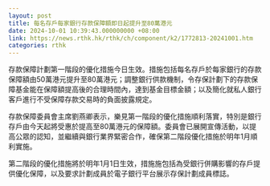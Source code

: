 ```yaml
---
layout: post
title: 每名存戶每家銀行存款保障額即日起提升至80萬港元
date: 2024-10-01 10:39:43.000000000 +08:00
link: https://news.rthk.hk/rthk/ch/component/k2/1772813-20241001.htm
categories: rthk
---
```


存款保障計劃第一階段的優化措施今日生效。措施包括每名存戶於每家銀行的存款保障額由50萬港元提升至80萬港元；調整銀行供款機制，令存保計劃下的存款保障基金能在保障額提高後的合理時間內，達到基金目標金額；以及簡化就私人銀行客戶進行不受保障存款交易時的負面披露規定。

存款保障委員會主席劉燕卿表示，樂見第一階段的優化措施順利落實，特別是銀行存戶由今天起將受惠於提高至80萬港元的保障額。委員會已展開宣傳活動，以提高公眾的認知，並繼續與銀行業界緊密合作，確保第二階段優化措施於明年1月順利實施。

第二階段的優化措施將於明年1月1日生效，措施施包括為受銀行併購影響的存戶提供優化保障，以及要求計劃成員於電子銀行平台展示存保計劃成員標誌。
